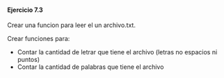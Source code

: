 #### **Ejercicio 7.3**

Crear una funcion para leer el un archivo.txt.

Crear funciones para:

-   Contar la cantidad de letrar que tiene el archivo (letras no espacios ni puntos)
-   Contar la cantidad de palabras que tiene el archivo
